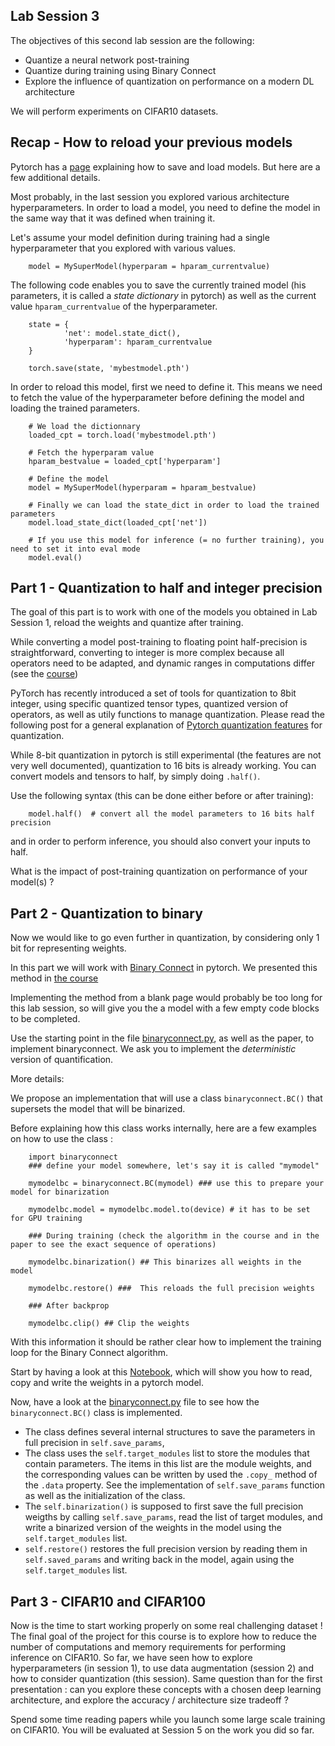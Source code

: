 Lab Session 3
--
The objectives of this second lab session are the following:
- Quantize a neural network post-training
- Quantize during training using Binary Connect
- Explore the influence of quantization on performance on a modern DL architecture

We will perform experiments on CIFAR10  datasets.


Recap - How to reload your previous models
--
Pytorch has a [page](https://pytorch.org/tutorials/beginner/saving_loading_models.html#saving-loading-model-for-inference) explaining how to save and load models. But here are a few additional details.

Most probably, in the last session you explored various architecture hyperparameters. In order to load a model, you need to define the model in the same way that it was defined when training it.

Let's assume your model definition during training had a single hyperparameter that you explored with various values.

        model = MySuperModel(hyperparam = hparam_currentvalue)

The following code enables you to save the currently trained model (his parameters, it is called a *state dictionary* in pytorch) as well as the current value `hparam_currentvalue` of the hyperparameter.

        state = {
                'net': model.state_dict(),
                'hyperparam': hparam_currentvalue
        }

        torch.save(state, 'mybestmodel.pth')

In order to reload this model, first we need to define it. This means we need to fetch the value of the hyperparameter before defining the model and loading the trained parameters.

        # We load the dictionnary
        loaded_cpt = torch.load('mybestmodel.pth')

        # Fetch the hyperparam value
        hparam_bestvalue = loaded_cpt['hyperparam']

        # Define the model
        model = MySuperModel(hyperparam = hparam_bestvalue)

        # Finally we can load the state_dict in order to load the trained parameters
        model.load_state_dict(loaded_cpt['net'])

        # If you use this model for inference (= no further training), you need to set it into eval mode
        model.eval()



Part 1 - Quantization to half and integer precision
--
The goal of this part is to work with one of the models you obtained in Lab Session 1, reload the weights and quantize after training.

While converting a model post-training to floating point half-precision is straightforward, converting to integer is more complex because all operators need to be adapted, and dynamic ranges in computations differ (see the [course](course2.pdf))

PyTorch has recently introduced a set of tools for quantization to 8bit integer, using specific quantized tensor types, quantized version of operators, as well as utily functions to manage quantization. Please read the following post for a general explanation of [Pytorch quantization features](https://pytorch.org/blog/introduction-to-quantization-on-pytorch/) for quantization.

While 8-bit quantization in pytorch is still experimental (the features are not very well documented), quantization to 16 bits is already working.
You can convert models and tensors to half, by simply doing `.half()`.

Use the following syntax (this can be done either before or after training):

        model.half()  # convert all the model parameters to 16 bits half precision
and in order to perform inference, you should also convert your inputs to half.

What is the impact of post-training quantization on performance of your model(s)  ?

Part 2 - Quantization to binary
--

Now we would like to go even further in quantization, by considering only 1 bit for representing weights.

In this part we will work with [Binary Connect](http://papers.nips.cc/paper/5647-binaryconnect-training-deep-neural-networks-with-b) in pytorch. We presented this method in [the course](cours2.pdf)

Implementing the method from a blank page would probably be too long for this lab session, so will give you the a model with a few empty code blocks to be completed.

Use the starting point in the file [binaryconnect.py](binaryconnect.py), as well as the paper, to implement binaryconnect. We ask you to implement the *deterministic* version of quantification.

More details:

We propose an implementation that will use a class `binaryconnect.BC()` that supersets the model that will be binarized.

Before explaining how this class works internally, here are a few examples on how to use the class :

        import binaryconnect
        ### define your model somewhere, let's say it is called "mymodel"

        mymodelbc = binaryconnect.BC(mymodel) ### use this to prepare your model for binarization

        mymodelbc.model = mymodelbc.model.to(device) # it has to be set for GPU training

        ### During training (check the algorithm in the course and in the paper to see the exact sequence of operations)

        mymodelbc.binarization() ## This binarizes all weights in the model

        mymodelbc.restore() ###  This reloads the full precision weights

        ### After backprop

        mymodelbc.clip() ## Clip the weights
With this information it should be rather clear how to implement the training loop for the Binary Connect algorithm.

Start by having a look at this [Notebook](Reading_copying_modifying_weights.ipynb), which will show you how to read, copy and write the weights in a pytorch model.

Now, have a look at the [binaryconnect.py](binaryconnect.py) file to see how the `binaryconnect.BC()` class is implemented.

- The class defines several internal structures to save the parameters in full precision in `self.save_params`,
- The class uses the `self.target_modules` list to store the modules that contain parameters. The items in this list are the module weights, and the corresponding values can be written by used the `.copy_` method of the `.data` property. See the implementation of `self.save_params` function as well as the initialization of the class.
- The `self.binarization()` is supposed to first save the full precision weigths by calling `self.save_params`, read the list of target modules, and write a binarized version of the weights in the model using the `self.target_modules` list.
- `self.restore()` restores the full precision version by reading them in `self.saved_params` and writing back in the model, again using the `self.target_modules` list.

Part 3 - CIFAR10 and CIFAR100
--

Now is the time to start working properly on some real challenging dataset ! The final goal of the project for this course is to explore how to reduce the number of computations and memory requirements for performing inference on CIFAR10. So far, we have seen how to explore hyperparameters (in session 1), to use data augmentation (session 2) and how to consider quantization (this session). Same question than for the first presentation : can you explore these concepts with a chosen deep learning architecture, and explore the accuracy / architecture size tradeoff ?

Spend some time reading papers while you launch some large scale training on CIFAR10. You will be evaluated at Session 5 on the work you did so far.
